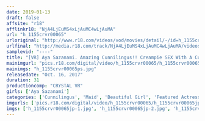 ```yaml
---
date: 2019-01-13
draft: false
affsite: "r18"
afflinkr18: "NjA4LjEuMS4xLjAuMC4wLjAuMA"
url: "h_1155crvr00065"
urloriginal: "http://www.r18.com/videos/vod/movies/detail/-/id=h_1155crvr00065"
urlfinal: "http://media.r18.com/track/NjA4LjEuMS4xLjAuMC4wLjAuMA/videos/vod/movies/detail/-/id=h_1155crvr00065"
samplevid: "----"
title: "[VR] Aya Sazanami. Amazing Cunnilingus!! Creampie SEX With A Cute Maid!! My Enviable Daily Life With My Slave Maid Who Loves Me More Than Life Itself."
mainimgurl: "pics.r18.com/digital/video/h_1155crvr00065/h_1155crvr00065ps.jpg"
mainimgs: "h_1155crvr00065ps.jpg"
releasedate: "Oct. 16, 2017"
duration: 31
productioncomp: "CRYSTAL VR"
girls: ['Aya Sazanami']
categories: ['Cunnilingus', 'Maid', 'Beautiful Girl', 'Featured Actress', 'Cowgirl', 'Creampie', 'Anal Play', 'VR Exclusive']
imgurls: ['pics.r18.com/digital/video/h_1155crvr00065/h_1155crvr00065jp-1.jpg', 'pics.r18.com/digital/video/h_1155crvr00065/h_1155crvr00065jp-2.jpg', 'pics.r18.com/digital/video/h_1155crvr00065/h_1155crvr00065jp-3.jpg', 'pics.r18.com/digital/video/h_1155crvr00065/h_1155crvr00065jp-4.jpg', 'pics.r18.com/digital/video/h_1155crvr00065/h_1155crvr00065jp-5.jpg', 'pics.r18.com/digital/video/h_1155crvr00065/h_1155crvr00065jp-6.jpg', 'pics.r18.com/digital/video/h_1155crvr00065/h_1155crvr00065jp-7.jpg', 'pics.r18.com/digital/video/h_1155crvr00065/h_1155crvr00065jp-8.jpg', 'pics.r18.com/digital/video/h_1155crvr00065/h_1155crvr00065jp-9.jpg', 'pics.r18.com/digital/video/h_1155crvr00065/h_1155crvr00065jp-10.jpg', 'pics.r18.com/digital/video/h_1155crvr00065/h_1155crvr00065jp-11.jpg', 'pics.r18.com/digital/video/h_1155crvr00065/h_1155crvr00065jp-12.jpg', 'pics.r18.com/digital/video/h_1155crvr00065/h_1155crvr00065jp-13.jpg', 'pics.r18.com/digital/video/h_1155crvr00065/h_1155crvr00065jp-14.jpg', 'pics.r18.com/digital/video/h_1155crvr00065/h_1155crvr00065jp-15.jpg', 'pics.r18.com/digital/video/h_1155crvr00065/h_1155crvr00065jp-16.jpg', 'pics.r18.com/digital/video/h_1155crvr00065/h_1155crvr00065jp-17.jpg', 'pics.r18.com/digital/video/h_1155crvr00065/h_1155crvr00065jp-18.jpg', 'pics.r18.com/digital/video/h_1155crvr00065/h_1155crvr00065jp-19.jpg', 'pics.r18.com/digital/video/h_1155crvr00065/h_1155crvr00065jp-20.jpg']
imgs: ['h_1155crvr00065jp-1.jpg', 'h_1155crvr00065jp-2.jpg', 'h_1155crvr00065jp-3.jpg', 'h_1155crvr00065jp-4.jpg', 'h_1155crvr00065jp-5.jpg', 'h_1155crvr00065jp-6.jpg', 'h_1155crvr00065jp-7.jpg', 'h_1155crvr00065jp-8.jpg', 'h_1155crvr00065jp-9.jpg', 'h_1155crvr00065jp-10.jpg', 'h_1155crvr00065jp-11.jpg', 'h_1155crvr00065jp-12.jpg', 'h_1155crvr00065jp-13.jpg', 'h_1155crvr00065jp-14.jpg', 'h_1155crvr00065jp-15.jpg', 'h_1155crvr00065jp-16.jpg', 'h_1155crvr00065jp-17.jpg', 'h_1155crvr00065jp-18.jpg', 'h_1155crvr00065jp-19.jpg', 'h_1155crvr00065jp-20.jpg']
---
```


